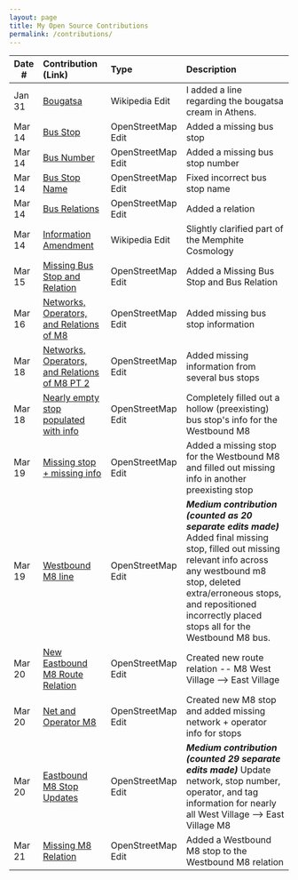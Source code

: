```yaml
---
layout: page
title: My Open Source Contributions
permalink: /contributions/
---
```


<!--
Type of the contribution should be "Wikipedia edit", "OpenStreet Map feature", "Documentation", "Course website", "Blog",
"Browser Add-on", etc.

The description should include a brief summary of what you did.

The link should bring us to a public page that shows your contribution. 

Replace the first row with your own contribution. 

-->





| Date #       | Contribution (Link)  | Type  | Description |
|---|:---|:---|:---|
| Jan 31   | [Bougatsa](https://en.wikipedia.org/wiki/Bougatsa#Origin:~:text=Similarly%20to%20Veria%2C%20the%20bougatsa%20cream%20in%20Athens%20is%20sweet%20and%20full%20of%20cream)    | Wikipedia Edit    |   I added a line regarding the bougatsa cream in Athens.    |
|   Mar 14  |  [Bus Stop](https://www.openstreetmap.org/changeset/163596058)   |  OpenStreetMap Edit   | Added a missing bus stop |
|   Mar 14  |  [Bus Number](https://www.openstreetmap.org/changeset/163596143)   | OpenStreetMap Edit    | Added a missing bus stop number |
|   Mar 14  |  [Bus Stop Name](https://www.openstreetmap.org/changeset/163596163)  | OpenStreetMap Edit  | Fixed incorrect bus stop name |
|   Mar 14  |  [Bus Relations](https://www.openstreetmap.org/changeset/163596200)  | OpenStreetMap Edit  | Added a relation |
|   Mar 14  |  [Information Amendment](https://en.wikipedia.org/wiki/Ancient_Egyptian_creation_myths#Memphis:~:text=conceptualized%20all%20of%20existence.%20They%20were%20then)  | Wikipedia Edit   | Slightly clarified part of the Memphite Cosmology   |
| Mar 15   | [Missing Bus Stop and Relation](https://www.openstreetmap.org/changeset/163671073)   | OpenStreetMap Edit   | Added a Missing Bus Stop and Bus Relation  |
| Mar 16   | [Networks, Operators, and Relations of M8](https://www.openstreetmap.org/changeset/163712218)   | OpenStreetMap Edit   | Added missing bus stop information   |
|  Mar 18  | [Networks, Operators, and Relations of M8 PT 2](https://www.openstreetmap.org/changeset/163757510)   | OpenStreetMap Edit   | Added missing information from several bus stops   |
| Mar 18   | [Nearly empty stop populated with info](https://www.openstreetmap.org/changeset/163757622)   |  OpenStreetMap Edit  |  Completely filled out a hollow (preexisting) bus stop's info for the Westbound M8  |
| Mar 19   |  [Missing stop + missing info](https://www.openstreetmap.org/changeset/163821006)  | OpenStreetMap Edit   | Added a missing stop for the Westbound M8 and filled out missing info in another preexisting stop   |
|  Mar 19  | [Westbound M8 line](https://www.openstreetmap.org/changeset/163822488)   | OpenStreetMap Edit |  ***Medium contribution (counted as 20 separate edits made)*** Added final missing stop, filled out missing relevant info across any westbound m8 stop, deleted extra/erroneous stops, and repositioned incorrectly placed stops all for the Westbound M8 bus.  |
| Mar 20 |  [New Eastbound M8 Route Relation](https://www.openstreetmap.org/changeset/163885056)  | OpenStreetMap Edit | Created new route relation -- M8 West Village --> East Village |
| Mar 20 | [Net and Operator M8](https://www.openstreetmap.org/changeset/163885104)   | OpenStreetMap Edit | Created new M8 stop and added missing network + operator info for stops |
| Mar 20 | [Eastbound M8 Stop Updates](https://www.openstreetmap.org/changeset/163885530) | OpenStreetMap Edit | ***Medium contribution (counted 29 separate edits made)*** Update network, stop number, operator, and tag information for nearly all West Village --> East Village M8   |
| Mar 21 | [Missing M8 Relation](https://www.openstreetmap.org/changeset/163969554) | OpenStreetMap Edit | Added a Westbound M8 stop to the Westbound M8 relation |
